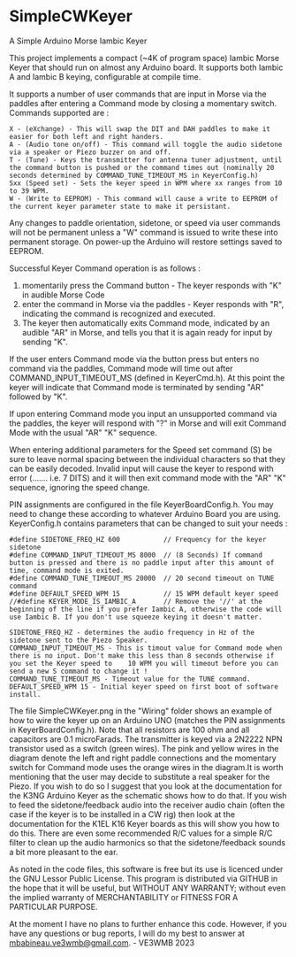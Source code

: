 # SimpleCWKeyer
 A Simple Arduino Morse Iambic Keyer

This project implements a compact (~4K of program space) Iambic Morse Keyer that should run on almost any Arduino board.
It supports both Iambic A and Iambic B keying, configurable at compile time. 

It supports a number of user commands that are input in Morse via the paddles after entering a Command mode by closing a momentary switch.
Commands supported are :

	X - (eXchange) - This will swap the DIT and DAH paddles to make it easier for both left and right handers.
	A - (Audio tone on/off) - This command will toggle the audio sidetone via a speaker or Piezo buzzer on and off.
	T - (Tune) - Keys the transmitter for antenna tuner adjustment, until the command button is pushed or the command times out (nominally 20 seconds determined by COMMAND_TUNE_TIMEOUT_MS in KeyerConfig.h)
	Sxx (Speed set) - Sets the keyer speed in WPM where xx ranges from 10 to 39 WPM. 
	W - (Write to EEPROM) - This command will cause a write to EEPROM of the current keyer parameter state to make it persistant.
	
Any changes to paddle orientation, sidetone, or speed via user commands will not be permanent unless a "W" command is issued to write these into permanent storage. On power-up the Arduino will restore settings saved to EEPROM. 

Successful Keyer Command operation is as follows : 

1) momentarily press the Command button -   The keyer responds with "K" in audible Morse Code
2) enter the command in Morse via the paddles - Keyer responds with "R", indicating the command is recognized and executed.
3) The keyer then automatically exits Command mode, indicated by an audible "AR" in Morse, and tells you that it is again ready for input by sending "K".

If the user enters Command mode via the button press but enters no command via the paddles, Command mode will time out after COMMAND_INPUT_TIMEOUT_MS (defined in KeyerCmd.h).
At this point the keyer will indicate that Command mode is terminated by sending "AR" followed by "K". 

If upon entering Command mode you input an unsupported command via the paddles, the keyer will respond with "?" in Morse and will exit Command Mode with the usual "AR" "K" sequence.

When entering additional parameters for the Speed set command (S) be sure to leave normal spacing between the individual characters so that they can be easily decoded. Invalid input will
cause the keyer to respond with error (....... i.e. 7 DITS) and it will then exit command mode with the "AR" "K" sequence, ignoring the speed change.

PIN assignments are configured in the file KeyerBoardConfig.h. You may need to change these according to whatever Arduino Board you are using. 
KeyerConfig.h contains parameters that can be changed to suit your needs :

	#define SIDETONE_FREQ_HZ 600           // Frequency for the keyer sidetone
	#define COMMAND_INPUT_TIMEOUT_MS 8000  // (8 Seconds) If command button is pressed and there is no paddle input after this amount of time, command mode is exited.
	#define COMMAND_TUNE_TIMEOUT_MS 20000  // 20 second timeout on TUNE command
	#define DEFAULT_SPEED_WPM 15           // 15 WPM default keyer speed
	//#define KEYER_MODE_IS_IAMBIC_A       // Remove the '//' at the beginning of the line if you prefer Iambic A, otherwise the code will use Iambic B. If you don't use squeeze keying it doesn't matter.

	SIDETONE_FREQ_HZ - determines the audio frequency in Hz of the sidetone sent to the Piezo Speaker.
	COMMAND_INPUT_TIMEOUT_MS - This is timout value for Command mode when there is no input. Don't make this less than 8 seconds otherwise if you set the Keyer speed to    10 WPM you will timeout before you can send a new S command to change it !
	COMMAND_TUNE_TIMEOUT_MS - Timeout value for the TUNE command.
	DEFAULT_SPEED_WPM 15 - Initial keyer speed on first boot of software install.

The file SimpleCWKeyer.png in the "Wiring" folder shows an example of how to wire the keyer up on an Arduino UNO (matches the PIN assignments in KeyerBoardConfig.h). Note that all resistors are 100 ohm and all capacitors
are 0.1 microFarads. The transmitter is keyed via a 2N2222 NPN transistor used as a switch  (green wires). The pink and yellow wires in the diagram denote the left and right paddle connections and the momentary switch 
for Command mode uses the orange wires in the diagram.It is worth mentioning that the user may decide to substitute a real speaker for the Piezo. If you wish to do so I suggest that you look at the documentation for the 
K3NG Arduino Keyer as the schematic shows how to do that. If you wish to feed the sidetone/feedback  audio into the receiver audio chain (often the case if the keyer is to be installed in a CW rig) then look at the 
documentation for the K1EL K16 Keyer boards as this will show you how to do this. There are even some recommended R/C values for a simple R/C filter to clean up the audio harmonics so that the sidetone/feedback 
sounds a bit more pleasant to the ear. 

As noted in the code files, this software is free but its use is licenced under the GNU Lessor Public License. This program is distributed via GITHUB in the hope that it will be useful, but WITHOUT ANY WARRANTY; 
without even the implied warranty of MERCHANTABILITY or FITNESS FOR A PARTICULAR PURPOSE.

At the moment I have no plans to further enhance this code. However, if you have any questions or bug reports, I will do my best to answer at mbabineau.ve3wmb@gmail.com.  -  VE3WMB 2023





